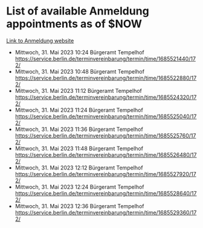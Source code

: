 # List of available Anmeldung appointments as of $NOW
[Link to Anmeldung website](https://service.berlin.de/terminvereinbarung/termin/tag.php?termin=1&anliegen[]=120686&dienstleisterlist=122210,122217,327316,122219,327312,122227,327314,122231,327346,122243,327348,122254,122252,329742,122260,329745,122262,329748,122271,327278,122273,327274,122277,327276,330436,122280,327294,122282,327290,122284,327292,122291,327270,122285,327266,122286,327264,122296,327268,150230,329760,122297,327286,122294,327284,122312,329763,122314,329775,122304,327330,122311,327334,122309,327332,317869,122281,327352,122279,329772,122283,122276,327324,122274,327326,122267,329766,122246,327318,122251,327320,122257,327322,122208,327298,122226,327300&herkunft=http%3A%2F%2Fservice.berlin.de%2Fdienstleistung%2F120686%2F)
- Mittwoch, 31. Mai 2023 10:24 Bürgeramt Tempelhof https://service.berlin.de/terminvereinbarung/termin/time/1685521440/172/
- Mittwoch, 31. Mai 2023 10:48 Bürgeramt Tempelhof https://service.berlin.de/terminvereinbarung/termin/time/1685522880/172/
- Mittwoch, 31. Mai 2023 11:12 Bürgeramt Tempelhof https://service.berlin.de/terminvereinbarung/termin/time/1685524320/172/
- Mittwoch, 31. Mai 2023 11:24 Bürgeramt Tempelhof https://service.berlin.de/terminvereinbarung/termin/time/1685525040/172/
- Mittwoch, 31. Mai 2023 11:36 Bürgeramt Tempelhof https://service.berlin.de/terminvereinbarung/termin/time/1685525760/172/
- Mittwoch, 31. Mai 2023 11:48 Bürgeramt Tempelhof https://service.berlin.de/terminvereinbarung/termin/time/1685526480/172/
- Mittwoch, 31. Mai 2023 12:12 Bürgeramt Tempelhof https://service.berlin.de/terminvereinbarung/termin/time/1685527920/172/
- Mittwoch, 31. Mai 2023 12:24 Bürgeramt Tempelhof https://service.berlin.de/terminvereinbarung/termin/time/1685528640/172/
- Mittwoch, 31. Mai 2023 12:36 Bürgeramt Tempelhof https://service.berlin.de/terminvereinbarung/termin/time/1685529360/172/

